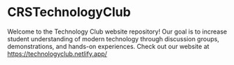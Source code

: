 # CRSTechnologyClub

Welcome to the Technology Club website repository! Our goal is to increase student understanding of modern technology through discussion groups, demonstrations, and hands-on experiences.
Check out our website at https://technologyclub.netlify.app/
